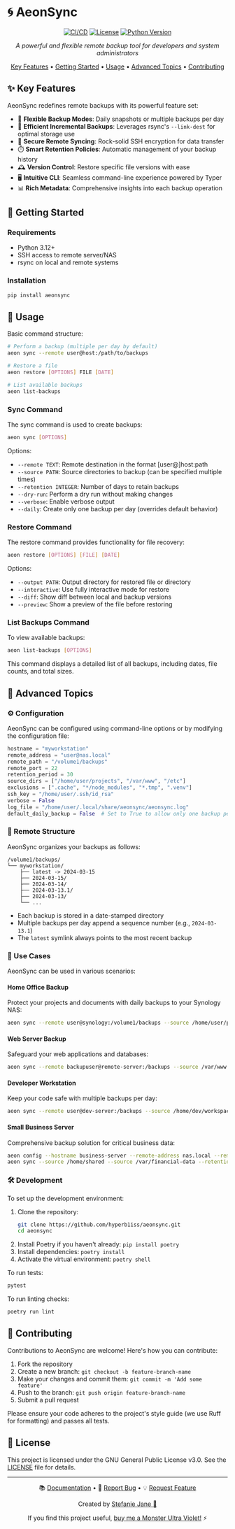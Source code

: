 # 🌀 AeonSync

<div align="center">

[![CI/CD](https://github.com/hyperb1iss/signalrgb-python/actions/workflows/ci-cd.yml/badge.svg)](https://github.com/hyperb1iss/aeonsync/actions)
[![License](https://img.shields.io/badge/license-GPL--3.0-green.svg)](https://opensource.org/licenses/GPL-3.0)
[![Python Version](https://img.shields.io/badge/python-3.12-blue.svg)](https://www.python.org/downloads/release/python-3120/)

_A powerful and flexible remote backup tool for developers and system administrators_

[Key Features](#-key-features) • [Getting Started](#-getting-started) • [Usage](#-usage) • [Advanced Topics](#-advanced-topics) • [Contributing](#-contributing)

</div>

## ✨ Key Features

AeonSync redefines remote backups with its powerful feature set:

- 🔄 **Flexible Backup Modes**: Daily snapshots or multiple backups per day
- 🔗 **Efficient Incremental Backups**: Leverages rsync's `--link-dest` for optimal storage use
- 🔐 **Secure Remote Syncing**: Rock-solid SSH encryption for data transfer
- ⏱️ **Smart Retention Policies**: Automatic management of your backup history
- 🕰️ **Version Control**: Restore specific file versions with ease
- 🖥️ **Intuitive CLI**: Seamless command-line experience powered by Typer
- 📊 **Rich Metadata**: Comprehensive insights into each backup operation

## 🚀 Getting Started

### Requirements

- Python 3.12+
- SSH access to remote server/NAS
- rsync on local and remote systems

### Installation

```bash
pip install aeonsync
```

## 📘 Usage

Basic command structure:

```bash
# Perform a backup (multiple per day by default)
aeon sync --remote user@host:/path/to/backups

# Restore a file
aeon restore [OPTIONS] FILE [DATE]

# List available backups
aeon list-backups
```

### Sync Command

The sync command is used to create backups:

```bash
aeon sync [OPTIONS]
```

Options:

- `--remote TEXT`: Remote destination in the format [user@]host:path
- `--source PATH`: Source directories to backup (can be specified multiple times)
- `--retention INTEGER`: Number of days to retain backups
- `--dry-run`: Perform a dry run without making changes
- `--verbose`: Enable verbose output
- `--daily`: Create only one backup per day (overrides default behavior)

### Restore Command

The restore command provides functionality for file recovery:

```bash
aeon restore [OPTIONS] [FILE] [DATE]
```

Options:

- `--output PATH`: Output directory for restored file or directory
- `--interactive`: Use fully interactive mode for restore
- `--diff`: Show diff between local and backup versions
- `--preview`: Show a preview of the file before restoring

### List Backups Command

To view available backups:

```bash
aeon list-backups [OPTIONS]
```

This command displays a detailed list of all backups, including dates, file counts, and total sizes.

## 🔧 Advanced Topics

### ⚙️ Configuration

AeonSync can be configured using command-line options or by modifying the configuration file:

```python
hostname = "myworkstation"
remote_address = "user@nas.local"
remote_path = "/volume1/backups"
remote_port = 22
retention_period = 30
source_dirs = ["/home/user/projects", "/var/www", "/etc"]
exclusions = [".cache", "*/node_modules", "*.tmp", ".venv"]
ssh_key = "/home/user/.ssh/id_rsa"
verbose = False
log_file = "/home/user/.local/share/aeonsync/aeonsync.log"
default_daily_backup = False  # Set to True to allow only one backup per day
```

### 📁 Remote Structure

AeonSync organizes your backups as follows:

```
/volume1/backups/
└── myworkstation/
    ├── latest -> 2024-03-15
    ├── 2024-03-15/
    ├── 2024-03-14/
    ├── 2024-03-13.1/
    ├── 2024-03-13/
    └── ...
```

- Each backup is stored in a date-stamped directory
- Multiple backups per day append a sequence number (e.g., `2024-03-13.1`)
- The `latest` symlink always points to the most recent backup

### 🌟 Use Cases

AeonSync can be used in various scenarios:

#### Home Office Backup

Protect your projects and documents with daily backups to your Synology NAS:

```bash
aeon sync --remote user@synology:/volume1/backups --source /home/user/projects --source /home/user/documents
```

#### Web Server Backup

Safeguard your web applications and databases:

```bash
aeon sync --remote backupuser@remote-server:/backups --source /var/www --source /var/lib/mysql
```

#### Developer Workstation

Keep your code safe with multiple backups per day:

```bash
aeon sync --remote user@dev-server:/backups --source /home/dev/workspace
```

#### Small Business Server

Comprehensive backup solution for critical business data:

```bash
aeon config --hostname business-server --remote-address nas.local --remote-path /volume1/business-backups
aeon sync --source /home/shared --source /var/financial-data --retention 90
```

### 🛠️ Development

To set up the development environment:

1. Clone the repository:
   ```bash
   git clone https://github.com/hyperb1iss/aeonsync.git
   cd aeonsync
   ```
2. Install Poetry if you haven't already: `pip install poetry`
3. Install dependencies: `poetry install`
4. Activate the virtual environment: `poetry shell`

To run tests:

```bash
pytest
```

To run linting checks:

```bash
poetry run lint
```

## 👥 Contributing

Contributions to AeonSync are welcome! Here's how you can contribute:

1. Fork the repository
2. Create a new branch: `git checkout -b feature-branch-name`
3. Make your changes and commit them: `git commit -m 'Add some feature'`
4. Push to the branch: `git push origin feature-branch-name`
5. Submit a pull request

Please ensure your code adheres to the project's style guide (we use Ruff for formatting) and passes all tests.

## 📄 License

This project is licensed under the GNU General Public License v3.0. See the [LICENSE](LICENSE) file for details.

---

<div align="center">

📚 [Documentation](#) • 🐛 [Report Bug](https://github.com/hyperb1iss/aeonsync/issues) • 💡 [Request Feature](https://github.com/hyperb1iss/aeonsync/issues)

Created by [Stefanie Jane 🌠](https://github.com/hyperb1iss)

If you find this project useful, [buy me a Monster Ultra Violet!](https://ko-fi.com/hyperb1iss) ⚡️

</div>

